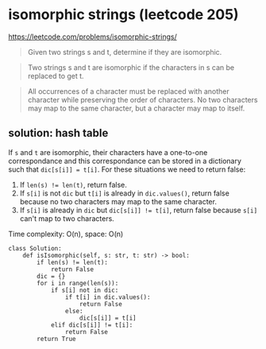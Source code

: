 # isomorphic strings (leetcode 205)

https://leetcode.com/problems/isomorphic-strings/

> Given two strings s and t, determine if they are isomorphic.

> Two strings s and t are isomorphic if the characters in s can be replaced to get t.

> All occurrences of a character must be replaced with another character while preserving the order of characters. 
> No two characters may map to the same character, but a character may map to itself.


## solution: hash table

If `s` and `t` are isomorphic, their characters have a one-to-one correspondance 
and this correspondance can be stored in a dictionary such that `dic[s[i]] = t[i]`. 
For these situations we need to return false:
1. If `len(s) != len(t)`, return false.
2. If `s[i]` is not `dic` but `t[i]` is already in `dic.values()`, return false because no two characters may map to the same character.
3. If `s[i]` is already in `dic` but `dic[s[i]] != t[i]`, return false because `s[i]` can't map to two characters.

Time complexity: O(n), space: O(n)

```
class Solution:
    def isIsomorphic(self, s: str, t: str) -> bool:
        if len(s) != len(t):
            return False
        dic = {}
        for i in range(len(s)):
            if s[i] not in dic:
                if t[i] in dic.values():
                    return False
                else:
                    dic[s[i]] = t[i]
            elif dic[s[i]] != t[i]:
                return False
        return True
```
